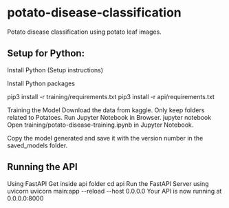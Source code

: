 # potato-disease-classification
Potato disease classification using potato leaf images. 

## Setup for Python:
Install Python (Setup instructions)

Install Python packages

pip3 install -r training/requirements.txt
pip3 install -r api/requirements.txt


Training the Model
Download the data from kaggle.
Only keep folders related to Potatoes.
Run Jupyter Notebook in Browser.
jupyter notebook
Open training/potato-disease-training.ipynb in Jupyter Notebook.


Copy the model generated and save it with the version number in the saved_models folder.

## Running the API
Using FastAPI
Get inside api folder
cd api
Run the FastAPI Server using uvicorn
uvicorn main:app --reload --host 0.0.0.0
Your API is now running at 0.0.0.0:8000



